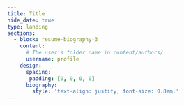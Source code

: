 ```yaml
---
title: Title
hide_date: true
type: landing
sections:
  - block: resume-biography-3   
    content:
      # The user's folder name in content/authors/
      username: profile
    design:
      spacing:
       padding: [0, 0, 0, 0]
      biography:
        style: 'text-align: justify; font-size: 0.8em;'
---
```

